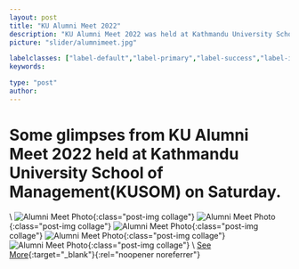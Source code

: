```yaml
---
layout: post
title: "KU Alumni Meet 2022"
description: "KU Alumni Meet 2022 was held at Kathmandu University School of Management(KUSOM) on August 21,022 Saturday."
picture: "slider/alumnimeet.jpg"

labelclasses: ["label-default","label-primary","label-success","label-info","label-warning","label-danger"]
keywords:

type: "post"
author:
---
```


# Some glimpses from KU Alumni Meet 2022 held at Kathmandu University School of Management(KUSOM) on Saturday.
\\
![Alumni Meet Photo](https://scontent.fbwa1-1.fna.fbcdn.net/v/t39.30808-6/300183522_1074885149822540_3891532582010357544_n.jpg?_nc_cat=108&ccb=1-7&_nc_sid=8bfeb9&_nc_ohc=h3l-IHtx6WMAX9oChSp&_nc_ht=scontent.fbwa1-1.fna&oh=00_AfCulisL94Wce1_dFGXjeeR4zghcQhk1dXyCzE76y_munw&oe=6382E681){:class="post-img collage"}
![Alumni Meet Photo](https://scontent.fbwa1-1.fna.fbcdn.net/v/t39.30808-6/299491039_1074885193155869_8878762807090449771_n.jpg?stp=cp6_dst-jpg&_nc_cat=108&ccb=1-7&_nc_sid=8bfeb9&_nc_ohc=HdNf15yIUZcAX9uPWUh&tn=GKlPM7FhUvvdPbk5&_nc_ht=scontent.fbwa1-1.fna&oh=00_AfC9Pnscbf92iN6ihksm0RcT9dt8th9MFwh-CKBfbO_00A&oe=638216D6){:class="post-img collage"}
![Alumni Meet Photo](https://scontent.fbwa1-1.fna.fbcdn.net/v/t39.30808-6/299786719_1074885226489199_4865297184142174530_n.jpg?stp=cp6_dst-jpg&_nc_cat=106&ccb=1-7&_nc_sid=8bfeb9&_nc_ohc=L2E3n1IL84MAX84el9I&_nc_ht=scontent.fbwa1-1.fna&oh=00_AfBL42mOsCDj6oZW6WUOPsfGfTHO1QNRT56LeNxVAyzNUQ&oe=6381269D){:class="post-img collage"}
![Alumni Meet Photo](https://scontent.fbwa1-1.fna.fbcdn.net/v/t39.30808-6/299996416_1074885273155861_8683863065679727568_n.jpg?_nc_cat=103&ccb=1-7&_nc_sid=8bfeb9&_nc_ohc=Tz6s6qs2Sa0AX_CYedr&_nc_ht=scontent.fbwa1-1.fna&oh=00_AfAfru-Kk765XMJ2Ar210MGd1jUHoKPRr1guuzqRCpIMJw&oe=638216F7){:class="post-img collage"}
![Alumni Meet Photo](https://scontent.fbwa1-1.fna.fbcdn.net/v/t39.30808-6/299146435_1074885326489189_4334894922502487750_n.jpg?stp=cp6_dst-jpg&_nc_cat=105&ccb=1-7&_nc_sid=8bfeb9&_nc_ohc=2Vj8-MPUis8AX__ZFrT&_nc_ht=scontent.fbwa1-1.fna&oh=00_AfCB882ovYFTF-889y9db9FUOZ41yLVc6QiiyzMNYbni7Q&oe=6381F5AC){:class="post-img collage"}
\\
[See More](https://www.facebook.com/kucmc1/posts/pfbid02379e1iE6boPGkAWAL9ygBqidK7VboffqXyFC8kccqNAM7NPG3Qdsv2hyuV1CqHtVl){:target="_blank"}{:rel="noopener noreferrer"}


